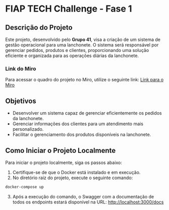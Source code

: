 # FIAP TECH Challenge - Fase 1

## Descrição do Projeto

Este projeto, desenvolvido pelo **Grupo 41**, visa a criação de um sistema de gestão operacional para uma lanchonete. O sistema será responsável por gerenciar pedidos, produtos e clientes, proporcionando uma solução eficiente e organizada para as operações diárias da lanchonete.

### Link do Miro
Para acessar o quadro do projeto no Miro, utilize o seguinte link:
[Link para o Miro](https://miro.com/app/board/uXjVKsfHiGQ=/?share_link_id=811298959386)

## Objetivos

- Desenvolver um sistema capaz de gerenciar eficientemente os pedidos da lanchonete.
- Gerenciar informações dos clientes para um atendimento mais personalizado.
- Facilitar o gerenciamento dos produtos disponíveis na lanchonete.

## Como Iniciar o Projeto Localmente

Para iniciar o projeto localmente, siga os passos abaixo:

1. Certifique-se de que o Docker está instalado e em execução.
2. No diretório raiz do projeto, execute o seguinte comando:

```bash
docker-compose up
```

3. Após a execução do comando, o Swagger com a documentação de todos os endpoints estará disponível na URL:
   [http://localhost:3000/docs](http://localhost:3000/docs)
